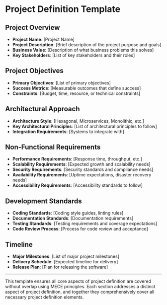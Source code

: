 # Project Definition Template

## Project Overview

- **Project Name**: [Project Name]
- **Project Description**: [Brief description of the project purpose and goals]
- **Business Value**: [Description of what business problems this solves]
- **Key Stakeholders**: [List of key stakeholders and their roles]

## Project Objectives

- **Primary Objectives**: [List of primary objectives]
- **Success Metrics**: [Measurable outcomes that define success]
- **Constraints**: [Budget, time, resource, or technical constraints]

## Architectural Approach

- **Architecture Style**: [Hexagonal, Microservices, Monolithic, etc.]
- **Key Architectural Principles**: [List of architectural principles to follow]
- **Integration Requirements**: [Systems to integrate with]

## Non-Functional Requirements

- **Performance Requirements**: [Response time, throughput, etc.]
- **Scalability Requirements**: [Expected growth and scalability needs]
- **Security Requirements**: [Security standards and compliance needs]
- **Availability Requirements**: [Uptime expectations, disaster recovery needs]
- **Accessibility Requirements**: [Accessibility standards to follow]

## Development Standards

- **Coding Standards**: [Coding style guides, linting rules]
- **Documentation Standards**: [Documentation requirements]
- **Testing Standards**: [Testing requirements and coverage expectations]
- **Code Review Process**: [Process for code review and acceptance]

## Timeline

- **Major Milestones**: [List of major project milestones]
- **Delivery Schedule**: [Expected timeline for delivery]
- **Release Plan**: [Plan for releasing the software]

---

This template ensures all core aspects of project definition are covered without overlap using MECE principles. Each section addresses a distinct aspect of project definition, and together they comprehensively cover all necessary project definition elements.
